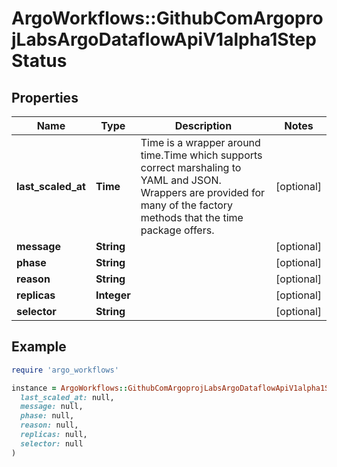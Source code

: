 # ArgoWorkflows::GithubComArgoprojLabsArgoDataflowApiV1alpha1StepStatus

## Properties

| Name | Type | Description | Notes |
| ---- | ---- | ----------- | ----- |
| **last_scaled_at** | **Time** | Time is a wrapper around time.Time which supports correct marshaling to YAML and JSON.  Wrappers are provided for many of the factory methods that the time package offers. | [optional] |
| **message** | **String** |  | [optional] |
| **phase** | **String** |  | [optional] |
| **reason** | **String** |  | [optional] |
| **replicas** | **Integer** |  | [optional] |
| **selector** | **String** |  | [optional] |

## Example

```ruby
require 'argo_workflows'

instance = ArgoWorkflows::GithubComArgoprojLabsArgoDataflowApiV1alpha1StepStatus.new(
  last_scaled_at: null,
  message: null,
  phase: null,
  reason: null,
  replicas: null,
  selector: null
)
```


